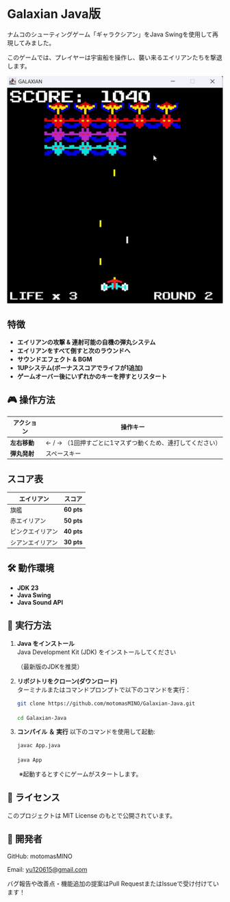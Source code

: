 # Galaxian Java版

ナムコのシューティングゲーム「ギャラクシアン」をJava Swingを使用して再現してみました。

このゲームでは、プレイヤーは宇宙船を操作し、襲い来るエイリアンたちを撃退します。

![ゲームプレイ](Screenshot.png)

## 特徴

- **エイリアンの攻撃 & 連射可能の自機の弾丸システム**
- **エイリアンをすべて倒すと次のラウンドへ**
- **サウンドエフェクト & BGM**
- **1UPシステム(ボーナススコアでライフが1追加)**
- **ゲームオーバー後にいずれかのキーを押すとリスタート**

## 🎮 操作方法

| アクション | 操作キー |
|------------|---------|
| **左右移動** | ← / → （1回押すごとに1マスずつ動くため、連打してください） |
| **弾丸発射** | スペースキー |

## スコア表

| エイリアン | スコア |
|------------|------|
| 旗艦 | **60 pts** |
| 赤エイリアン | **50 pts** |
| ピンクエイリアン | **40 pts** |
| シアンエイリアン | **30 pts** |

## 🛠️ 動作環境

- **JDK 23**
- **Java Swing**
- **Java Sound API**

## 🚀 実行方法

1. **Java をインストール**  
   Java Development Kit (JDK) をインストールしてください

   （最新版のJDKを推奨）

2. **リポジトリをクローン(ダウンロード)**  
   ターミナルまたはコマンドプロンプトで以下のコマンドを実行：
   ```sh
   git clone https://github.com/motomasMINO/Galaxian-Java.git
   
   cd Galaxian-Java

3. **コンパイル ＆ 実行**
以下のコマンドを使用して起動:
   ```sh
   javac App.java

   java App

　　※起動するとすぐにゲームがスタートします。

## 📜 ライセンス
このプロジェクトは MIT License のもとで公開されています。

## 📧 開発者

GitHub: motomasMINO

Email: yu120615@gmail.com

バグ報告や改善点・機能追加の提案はPull RequestまたはIssueで受け付けています！
